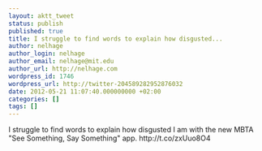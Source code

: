 ```yaml
---
layout: aktt_tweet
status: publish
published: true
title: I struggle to find words to explain how disgusted...
author: nelhage
author_login: nelhage
author_email: nelhage@mit.edu
author_url: http://nelhage.com
wordpress_id: 1746
wordpress_url: http://twitter-204589282952876032
date: 2012-05-21 11:07:40.000000000 +02:00
categories: []
tags: []
---
```

I struggle to find words to explain how disgusted I am with the new MBTA "See Something, Say Something" app. http:&#47;&#47;t.co&#47;zxUuo8O4
